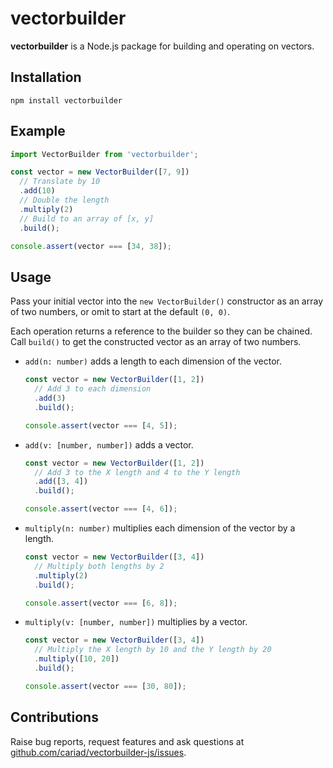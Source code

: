 # vectorbuilder

**vectorbuilder** is a Node.js package for building and operating on vectors.

## Installation

```console
npm install vectorbuilder
```

## Example

```javascript
import VectorBuilder from 'vectorbuilder';

const vector = new VectorBuilder([7, 9])
  // Translate by 10
  .add(10)
  // Double the length
  .multiply(2)
  // Build to an array of [x, y]
  .build();

console.assert(vector === [34, 38]);
```

## Usage

Pass your initial vector into the `new VectorBuilder()` constructor as an array of two numbers, or omit to start at the default `(0, 0)`.

Each operation returns a reference to the builder so they can be chained. Call `build()` to get the constructed vector as an array of two numbers.

- `add(n: number)` adds a length to each dimension of the vector.

  ```javascript
  const vector = new VectorBuilder([1, 2])
    // Add 3 to each dimension
    .add(3)
    .build();

  console.assert(vector === [4, 5]);
  ```

- `add(v: [number, number])` adds a vector.

  ```javascript
  const vector = new VectorBuilder([1, 2])
    // Add 3 to the X length and 4 to the Y length
    .add([3, 4])
    .build();

  console.assert(vector === [4, 6]);
  ```

- `multiply(n: number)` multiplies each dimension of the vector by a length.

  ```javascript
  const vector = new VectorBuilder([3, 4])
    // Multiply both lengths by 2
    .multiply(2)
    .build();

  console.assert(vector === [6, 8]);
  ```

- `multiply(v: [number, number])` multiplies by a vector.

  ```javascript
  const vector = new VectorBuilder([3, 4])
    // Multiply the X length by 10 and the Y length by 20
    .multiply([10, 20])
    .build();

  console.assert(vector === [30, 80]);
  ```

## Contributions

Raise bug reports, request features and ask questions at [github.com/cariad/vectorbuilder-js/issues](https://github.com/cariad/vectorbuilder-js/issues).
